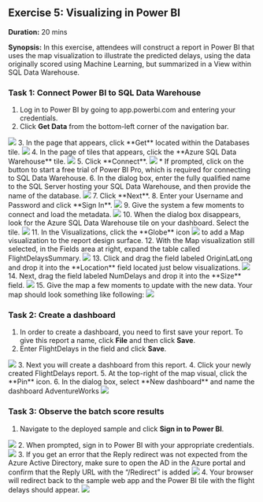 ## **Exercise 5:** Visualizing in Power BI 

**Duration:** 20 mins

**Synopsis:** In this exercise, attendees will construct a report in Power BI that uses the map visualization to illustrate the predicted delays, using the data originally scored using Machine Learning, but summarized in a View within SQL Data Warehouse.

### **Task 1:** Connect Power BI to SQL Data Warehouse

1.	Log in to Power BI by going to app.powerbi.com and entering your credentials.
2.	Click **Get Data** from the bottom-left corner of the navigation bar.
<img src="../images/pbi_get_data.jpg" class="block"/>
3.	In the page that appears, click **Get** located within the Databases tile.
<img src="../images/pbi_get_databases.jpg" class="block"/>
4.	In the page of tiles that appears, click the **Azure SQL Data Warehouse** tile.
<img src="../images/pbi_adw_tile.jpg" class="block"/>
5.	Click **Connect**.
<img src="../images/pbi_conect.jpg" class="block"/>
    * If prompted, click on the button to start a free trial of Power BI Pro, which is required for connecting to SQL Data Warehouse.
6.	In the dialog box, enter the fully qualified name to the SQL Server hosting your SQL Data Warehouse, and then provide the name of the database.
<img src="../images/pbi_adw_server.jpg" class="block"/>
7.	Click **Next**.
8.	Enter your Username and Password and click **Sign In**.
<img src="../images/pbi_adw_enter_login.jpg" class="block"/>
9.	Give the system a few moments to connect and load the metadata.
<img src="../images/pbi_importing_data.jpg" class="block"/>
10.	When the dialog box disappears, look for the Azure SQL Data Warehouse tile on your dashboard. Select the tile.
<img src="../images/pbi_adw_dashboard_tile.jpg" class="block"/>
11.	In the Visualizations, click the **Globe** icon <img src="../images/globe_icon.jpg" class="inline"/> to add a Map visualization to the report design surface.
12.	With the Map visualization still selected, in the Fields area at right, expand the table called FlightDelaysSummary.
<img src="../images/pbi_flightdelayssummary.jpg" class="block"/>
13.	Click and drag the field labeled OriginLatLong and drop it into the **Location** field located just below visualizations.
<img src="../images/pbi_originlatlong.jpg" class="block"/>
14.	Next, drag the field labeled NumDelays and drop it into the **Size** field.
<img src="../images/pbi_numdeplays.jpg" class="block"/>
15.	Give the map a few moments to update with the new data. Your map should look something like following:
<img src="../images/pbi_map.jpg" class="block"/>

### **Task 2:** Create a dashboard

1.	In order to create a dashboard, you need to first save your report. To give this report a name, click **File** and then click **Save**. 
2.	Enter FlightDelays in the field and click **Save**.
<img src="../images/pbi_save_report.jpg" class="block"/>
3.	Next you will create a dashboard from this report. 
4.	Click your newly created FlightDelays report.
5.	At the top-right of the map visual, click the **Pin** icon.
6.	In the dialog box, select **New dashboard** and name the dashboard AdventureWorks
<img src="../images/pbi_pin_to_dashboard.jpg" class="block"/>

### **Task 3:** Observe the batch score results

1.	Navigate to the deployed sample and click **Sign in to Power BI**.
<img src="../images/pbi_signin.jpg" class="block"/>
2.	When prompted, sign in to Power BI with your appropriate credentials.
<img src="../images/pbi_signin_credentials.jpg" class="block"/>
3.	 If you get an error that the Reply redirect was not expected from the Azure Active Directory, make sure to open the AD in the Azure portal and confirm that the Reply URL with the “/Redirect” is added
<img src="../images/pbi_reply_urls.jpg" class="block"/>
4.	 Your browser will redirect back to the sample web app and the Power BI tile with the flight delays should appear.
<img src="../images/pbi_redirect.jpg" class="block"/>